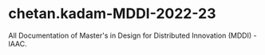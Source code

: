 # chetan.kadam-MDDI-2022-23
All Documentation of Master's in Design for Distributed Innovation (MDDI) - IAAC. 
